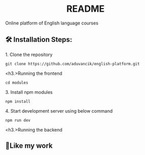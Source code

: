 <h1 align="center">README</h1>

<p>Online platform of English language courses</a></p>


<h2>🛠️ Installation Steps:</h2>

<p>1. Clone the repository</p>

```
git clone https://github.com/aduvancik/english-platform.git
```

<h3.>Running the frontend</h3>

```
cd modules
```

<p>3. Install npm modules</p>

```
npm install
```

<p>4. Start development server using below command</p>

```
npm run dev
```

<h3.>Running the backend</h3>


<h2>💖Like my work</h2>
